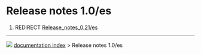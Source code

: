 # Release notes 1.0/es
1.  REDIRECT [Release_notes_0.21/es](Release_notes_0.21/es.md)



---
![](images/Button_right.svg) [documentation index](../README.md) > Release notes 1.0/es
